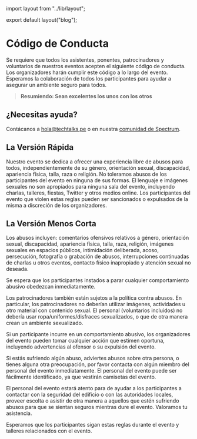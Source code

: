 import layout from "../lib/layout";

export default layout("blog");

# Código de Conducta

Se requiere que todos los asistentes, ponentes, patrocinadores y voluntarios de nuestros eventos acepten el siguiente código de conducta. Los organizadores harán cumplir este código a lo largo del evento. Esperamos la colaboración de todos los participantes para ayudar a asegurar un ambiente seguro para todos.

> **Resumiendo: Sean excelentes los unos con los otros**

## ¿Necesitas ayuda?

Contácanos a [hola@techtalks.pe](mailto:hola@techtalks.pe?subject=Código%20de%20Conducta) o en nuestra [comunidad de Spectrum](https://spectrum.chat/tech-talks-pe/).

## La Versión Rápida

Nuestro evento se dedica a ofrecer una experiencia libre de abusos para todos, independientemente de su género, orientación sexual, discapacidad, apariencia física, talla, raza o religión. No toleramos abusos de los participantes del evento en ninguna de sus formas. El lenguaje e imágenes sexuales no son apropiados para ninguna sala del evento, incluyendo charlas, talleres, fiestas, Twitter y otros medios online. Los participantes del evento que violen estas reglas pueden ser sancionados o expulsados de la misma a discreción de los organizadores.

## La Versión Menos Corta

Los abusos incluyen: comentarios ofensivos relativos a género, orientación sexual, discapacidad, apariencia física, talla, raza, religión, imágenes sexuales en espacios públicos, intimidación deliberada, acoso, persecución, fotografía o grabación de abusos, interrupciones continuadas de charlas u otros eventos, contacto físico inapropiado y atención sexual no deseada.

Se espera que los participantes instados a parar cualquier comportamiento abusivo obedezcan inmediatamente.

Los patrocinadores también están sujetos a la política contra abusos. En particular, los patrocinadores no deberían utilizar imágenes, actividades u otro material con contenido sexual. El personal (voluntarios incluidos) no debería usar ropa/uniformes/disfraces sexualizados, o que de otra manera crean un ambiente sexualizado.

Si un participante incurre en un comportamiento abusivo, los organizadores del evento pueden tomar cualquier acción que estimen oportuna, incluyendo advertencias al ofensor o su expulsión del evento.

Si estás sufriendo algún abuso, adviertes abusos sobre otra persona, o tienes alguna otra preocupación, por favor contacta con algún miembro del personal del evento inmediatamente. El personal del evento puede ser fácilmente identificado, ya que vestirán camisetas del evento.

El personal del evento estará atento para de ayudar a los participantes a contactar con la seguridad del edificio o con las autoridades locales, proveer escolta o asistir de otra manera a aquellos que estén sufriendo abusos para que se sientan seguros mientras dure el evento. Valoramos tu asistencia.

Esperamos que los participantes sigan estas reglas durante el evento y talleres relacionados con el evento.

